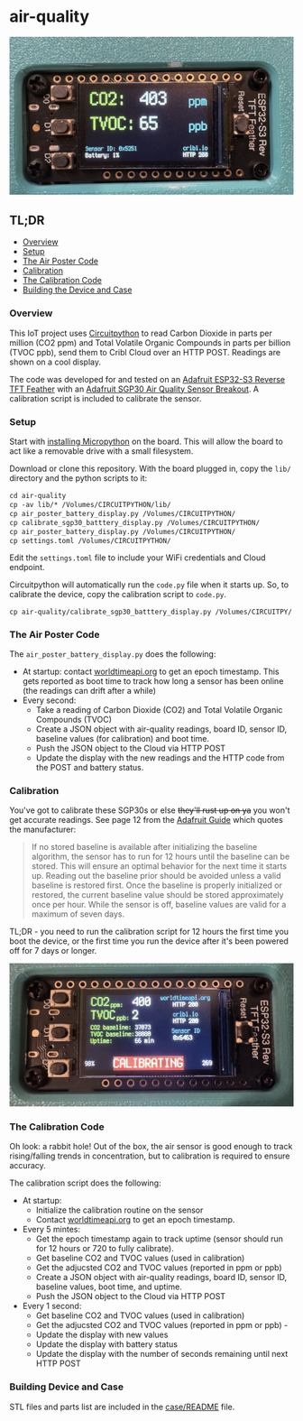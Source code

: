 # air-quality
![air-quality display](./images/air_monitor.jpg)

## TL;DR
 - [Overview](https://github.com/berthayes/air-quality/#Overview)
 - [Setup](https://github.com/berthayes/air-quality/#Setup)
 - [The Air Poster Code](https://github.com/berthayes/air-quality/#The-Air-Poster-Code)
 - [Calibration](https://github.com/berthayes/air-quality/#Calibration)
 - [The Calibration Code](https://github.com/berthayes/air-quality/#The-Calibration-Code)
 - [Building the Device and Case](https://github.com/berthayes/air-quality/case/README.md)

### Overview
This IoT project uses [Circuitpython](https://circuitpython.org) to read Carbon Dioxide in parts per million (CO2 ppm) and Total Volatile Organic Compounds in parts per billion (TVOC ppb), send them to Cribl Cloud over an HTTP POST. Readings are shown on a cool display. 

The code was developed for and tested on an [Adafruit ESP32-S3 Reverse TFT Feather](https://www.adafruit.com/product/5691) with an [Adafruit SGP30 Air Quality Sensor Breakout](https://www.adafruit.com/product/3709). A calibration script is included to calibrate the sensor.

### Setup
Start with [installing Micropython](https://circuitpython.org/board/adafruit_feather_esp32s3_reverse_tft/) on the board. This will allow the board to act like a removable drive with a small filesystem. 

Download or clone this repository. With the board plugged in, copy the `lib/` directory and the python scripts to it:
```
cd air-quality
cp -av lib/* /Volumes/CIRCUITPYTHON/lib/
cp air_poster_battery_display.py /Volumes/CIRCUITPYTHON/
cp calibrate_sgp30_batttery_display.py /Volumes/CIRCUITPYTHON/
cp air_poster_battery_display.py /Volumes/CIRCUITPYTHON/
cp settings.toml /Volumes/CIRCUITPYTHON/
``` 

Edit the `settings.toml` file to include your WiFi credentials and Cloud endpoint.

Circuitpython will automatically run the `code.py` file when it starts up. So, to calibrate the device, copy the calibration script to `code.py`.
```
cp air-quality/calibrate_sgp30_batttery_display.py /Volumes/CIRCUITPY/
```
### The Air Poster Code
The `air_poster_battery_display.py` does the following:
 - At startup: contact [worldtimeapi.org](https://worldtimeapi.org) to get an epoch timestamp. This gets reported as boot time to track how long a sensor has been online (the readings can drift after a while)
 - Every second: 
    - Take a reading of Carbon Dioxide (CO2) and Total Volatile Organic Compounds (TVOC)
    - Create a JSON object with air-quality readings, board ID, sensor ID, baseline values (for calibration) and boot time.
    - Push the JSON object to the Cloud via HTTP POST
    - Update the display with the new readings and the HTTP code from the POST and battery status.


### Calibration
You've got to calibrate these SGP30s or else ~~they'll rust up on ya~~ you won't get accurate readings.
See page 12 from the [Adafruit Guide](https://cdn-learn.adafruit.com/downloads/pdf/adafruit-sgp30-gas-tvoc-eco2-mox-sensor.pdf) which quotes the manufacturer:
>If no stored baseline is available after initializing the baseline algorithm,
the sensor has to run for 12 hours until the baseline can be stored. This will
ensure an optimal behavior for the next time it starts up. Reading out the
baseline prior should be avoided unless a valid baseline is restored first.
Once the baseline is properly initialized or restored, the current baseline
value should be stored approximately once per hour. While the sensor is
off, baseline values are valid for a maximum of seven days.

TL;DR - you need to run the calibration script for 12 hours the first time you boot the device, or the first time you run the device after it's been powered off for 7 days or longer.

![Calibration Display](./images/calibration.jpg)

### The Calibration Code
Oh look: a rabbit hole! Out of the box, the air sensor is good enough to track rising/falling trends in concentration, but to calibration is required to ensure accuracy.

The calibration script does the following:
 - At startup: 
    - Initialize the calibration routine on the sensor
    - Contact [worldtimeapi.org](https://worldtimeapi.org) to get an epoch timestamp.
 - Every 5 mintes:
    - Get the epoch timestamp again to track uptime (sensor should run for 12 hours or 720 to fully calibrate).
    - Get baseline CO2 and TVOC values (used in calibration)
    - Get the adjucsted CO2 and TVOC values (reported in ppm or ppb)
    - Create a JSON object with air-quality readings, board ID, sensor ID, baseline values, boot time, and uptime. 
    - Push the JSON object to the Cloud via HTTP POST
- Every 1 second:
    - Get baseline CO2 and TVOC values (used in calibration)
    - Get the adjucsted CO2 and TVOC values (reported in ppm or ppb)    - 
    - Update the display with new values
    - Update the display with battery status
    - Update the display with the number of seconds remaining until next HTTP POST


### Building Device and Case
STL files and parts list are included in the [case/README](./case/README.md) file.


